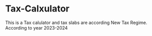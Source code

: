 # Tax-Calxulator
This is a Tax calulator and tax slabs are according New Tax Regime.
According to year 2023-2024
